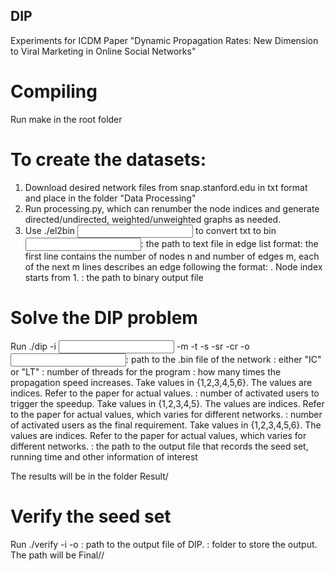## DIP
Experiments for ICDM Paper "Dynamic Propagation Rates: New Dimension to Viral Marketing in Online Social Networks"


# Compiling
Run make in the root folder
# To create the datasets:
1. Download desired network files from snap.stanford.edu in txt format and place in the folder "Data Processing"
2. Run processing.py, which can renumber the node indices and generate directed/undirected, weighted/unweighted graphs as needed.
3. Use ./el2bin <input file> <output file> to convert txt to bin
<input file>: the path to text file in edge list format: the first line contains the number of nodes n and number of edges m, each of the next m lines describes an edge following the format: <src> <dest> <weight>. Node index starts from 1.
<output file>: the path to binary output file
    
# Solve the DIP problem
Run ./dip -i <input file> -m <model name> -t <num threads> -s <speedup rate> -sr <speedup threshold>  -cr <required threshold> -o <output file>
<input file>: path to the .bin file of the network
<model name>: either "IC" or "LT"
<num threads>: number of threads for the program
<speedup rate>: how many times the propagation speed increases. Take values in {1,2,3,4,5,6}. The values are indices. Refer to the paper for actual values.
<speedup threshold>: number of activated users to trigger the speedup. Take values in {1,2,3,4,5}. The values are indices. Refer to the paper for actual values, which varies for different networks.
<required threshold>: number of activated users as the final requirement. Take values in {1,2,3,4,5,6}. The values are indices. Refer to the paper for actual values, which varies for different networks.
<output file>: the path to the output file that records the seed set, running time and other information of interest

The results will be in the folder Result/<network name>

# Verify the seed set
Run ./verify -i <result file> -o <folder name>
<result file>: path to the output file of DIP. 
<folder name>: folder to store the output. The path will be Final/<folder name>/<file corresponding to the result file>
   


    
